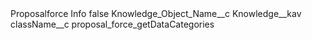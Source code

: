 <!---
 Copyright (c) 2018, salesforce.com, inc., 
  All rights reserved. 
 SPDX-License-Identifier: BSD-3-Clause 
 For full license text, see the LICENSE file in the repo root or https: //opensource.org/licenses/BSD-3-Clause
-->

<CustomMetadata xmlns="http://soap.sforce.com/2006/04/metadata" xmlns:xsi="http://www.w3.org/2001/XMLSchema-instance" xmlns:xsd="http://www.w3.org/2001/XMLSchema">
    <label>Proposalforce Info</label>
    <protected>false</protected>
    <values>
        <field>Knowledge_Object_Name__c</field>
        <value xsi:type="xsd:string">Knowledge__kav</value>
    </values>
    <values>
        <field>className__c</field>
        <value xsi:type="xsd:string">proposal_force_getDataCategories</value>
    </values>
</CustomMetadata>
